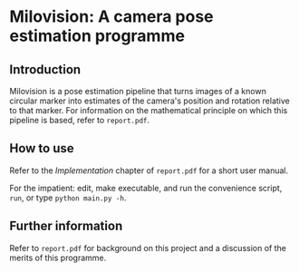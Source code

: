 Milovision: A camera pose estimation programme
==============================================

Introduction
------------

Milovision is a pose estimation pipeline that turns images of a known circular
marker into estimates of the camera's position and rotation relative to that
marker. For information on the mathematical principle on which this pipeline is
based, refer to `report.pdf`.

How to use
----------

Refer to the *Implementation* chapter of `report.pdf` for a short user manual.

For the impatient: edit, make executable, and run the convenience script, `run`,
or type `python main.py -h`.

Further information
-------------------

Refer to `report.pdf` for background on this project and a discussion of the
merits of this programme.
